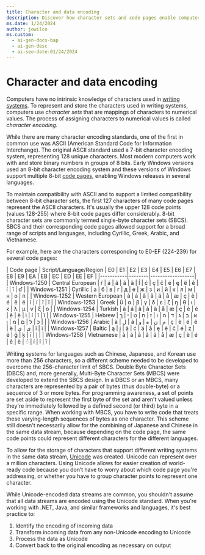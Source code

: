 ```yaml
---
title: Character and data encoding
description: Discover how character sets and code pages enable computers to represent and store characters used in writing systems.
ms.date: 1/24/2024
author: jowilco
ms.custom:
  - ai-gen-docs-bap
  - ai-gen-desc
  - ai-seo-date:01/24/2024
---
```


# Character and data encoding

Computers have no intrinsic knowledge of characters used in [writing systems](../fonts-layout/writing-systems.md). To represent and store the characters used in writing systems, computers use *character sets* that are mappings of characters to numerical values. The process of assigning characters to numerical values is called *character encoding*.

While there are many character encoding standards, one of the first in common use was ASCII (American Standard Code for Information Interchange). The original ASCII standard used a 7-bit character encoding system, representing 128 unique characters. Most modern computers work with and store binary numbers in groups of 8 bits. Early Windows versions used an 8-bit character encoding system and these versions of Windows support multiple 8-bit [code pages](code-pages.md), enabling Windows releases in several languages.

To maintain compatibility with ASCII and to support a limited compatibility between 8-bit character sets, the first 127 characters of many code pages represent the ASCII characters. It's usually the upper 128 code points (values 128-255) where 8-bit code pages differ considerably. 8-bit character sets are commonly termed single-byte character sets (SBCS). SBCS and their corresponding code pages allowed support for a broad range of scripts and languages, including Cyrillic, Greek, Arabic, and Vietnamese.

For example, here are the characters corresponding to E0-EF (224-239) for several code pages:

| Code page | Script/Language/Region | E0 | E1 | E2 | E3 | E4 | E5 | E6 | E7 | E8 | E9 | EA | EB | EC | ED | EE | EF |
|-----------|--------|------------------|
| Windows-1250 | Central European | ŕ | á | â | ă | ä | ĺ | ć | ç | č | é | ę | ë | ě | í | î | ď |
| Windows-1251 | Cyrillic | а | б | в | г | д | е | ж | з | и | й | к | л | м | н | о | п |
| Windows-1252 | Western European | à | á | â | ã | ä | å | æ | ç | è | é | ê | ë | ì | í | î | ï |
| Windows-1253 | Greek | ΰ | α | β | γ | δ | ε | ζ | η | θ | ι | κ | λ | μ | ν | ξ | ο |
| Windows-1254 | Turkish | à | á | â | ã | ä | å | æ | ç | è | é | ê | ë | ì | í | î | ï |
| Windows-1255 | Hebrew | א | ב | ג | ד | ה | ו | ז | ח | ט | י | ך | כ | ל | ם | מ | ן |
| Windows-1256 | Arabic | à | ل | â | م | ن | ه | و | ç | è | é | ê | ë | ى | ي | î | ï |
| Windows-1257 | Baltic | ą | į | ā | ć | ä | å | ę | ē | č | é | ź | ė | ģ | ķ | ī | ļ |
| Windows-1258 | Vietnamese | à | á | â | ă | ä | å | æ | ç | è | é | ê | ë | ◌́ | í | î | ï |

Writing systems for languages such as Chinese, Japanese, and Korean use more than 256 characters, so a different scheme needed to be developed to overcome the 256-character limit of SBCS. Double Byte Character Sets (DBCS) and, more generally, Multi-Byte Character Sets (MBCS) were developed to extend the SBCS design. In a DBCS or an MBCS, many characters are represented by a pair of bytes (thus double-byte) or a sequence of 3 or more bytes. For programming awareness, a set of points are set aside to represent the first byte of the set and aren't valued unless they're immediately followed by a defined second (or third) byte in a specific range. When working with MBCS, you have to write code that treats these varying-length sequences of bytes as one character. This scheme still doesn't necessarily allow for the combining of Japanese and Chinese in the same data stream, because depending on the code page, the same code points could represent different characters for the different languages.

To allow for the storage of characters that support different writing systems in the same data stream, [Unicode](unicode-standard.md) was created. Unicode can represent over a million characters. Using Unicode allows for easier creation of world-ready code because you don’t have to worry about which code page you're addressing, or whether you have to group character points to represent one character.

While Unicode-encoded data streams are common, you shouldn't assume that all data streams are encoded using the Unicode standard. When you're working with .NET, Java, and similar frameworks and languages, it's best practice to:

1. Identify the encoding of incoming data
1. Transform incoming data from any non-Unicode encoding to Unicode
1. Process the data as Unicode
1. Convert back to the original encoding as necessary on output

